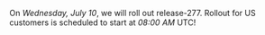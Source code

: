 On *Wednesday, July 10*, we will roll out release-277.
Rollout for US customers is scheduled to start at *08:00 AM* UTC!
